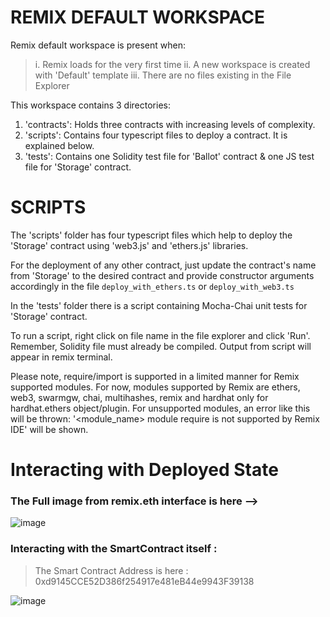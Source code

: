 # REMIX DEFAULT WORKSPACE

Remix default workspace is present when:
> i. Remix loads for the very first time 
> ii. A new workspace is created with 'Default' template
> iii. There are no files existing in the File Explorer

This workspace contains 3 directories:

1. 'contracts': Holds three contracts with increasing levels of complexity.
2. 'scripts': Contains four typescript files to deploy a contract. It is explained below.
3. 'tests': Contains one Solidity test file for 'Ballot' contract & one JS test file for 'Storage' contract.

# SCRIPTS

The 'scripts' folder has four typescript files which help to deploy the 'Storage' contract using 'web3.js' and 'ethers.js' libraries.

For the deployment of any other contract, just update the contract's name from 'Storage' to the desired contract and provide constructor arguments accordingly 
in the file `deploy_with_ethers.ts` or  `deploy_with_web3.ts`

In the 'tests' folder there is a script containing Mocha-Chai unit tests for 'Storage' contract.

To run a script, right click on file name in the file explorer and click 'Run'. Remember, Solidity file must already be compiled.
Output from script will appear in remix terminal.

Please note, require/import is supported in a limited manner for Remix supported modules.
For now, modules supported by Remix are ethers, web3, swarmgw, chai, multihashes, remix and hardhat only for hardhat.ethers object/plugin.
For unsupported modules, an error like this will be thrown: '<module_name> module require is not supported by Remix IDE' will be shown.

# Interacting with Deployed State 
### The Full image from remix.eth interface is here -->

![image](https://github.com/buddhiraz/Simple-SmartContract-in-Action/assets/47522091/ec1f6e2d-8fc9-483d-8ae3-029b2248b913)

### Interacting with the SmartContract itself :

> The Smart Contract Address is here : 0xd9145CCE52D386f254917e481eB44e9943F39138

![image](https://github.com/buddhiraz/Simple-SmartContract-in-Action/assets/47522091/8e57c57b-1d2e-435d-b264-898af27c6316)
